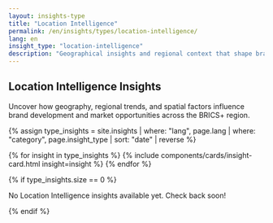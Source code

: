 ```yaml
---
layout: insights-type
title: "Location Intelligence"
permalink: /en/insights/types/location-intelligence/
lang: en
insight_type: "location-intelligence"
description: "Geographical insights and regional context that shape brand development and opportunities."
---
```


## Location Intelligence Insights

Uncover how geography, regional trends, and spatial factors influence brand development and market opportunities across the BRICS+ region.

{% assign type_insights = site.insights | where: "lang", page.lang | where: "category", page.insight_type | sort: "date" | reverse %}

<div class="insights-grid">
  {% for insight in type_insights %}
    {% include components/cards/insight-card.html insight=insight %}
  {% endfor %}
</div>

{% if type_insights.size == 0 %}
  <p class="no-insights">No Location Intelligence insights available yet. Check back soon!</p>
{% endif %}